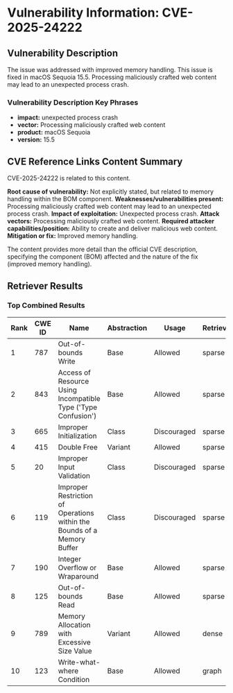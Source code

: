 # Vulnerability Information: CVE-2025-24222

## Vulnerability Description
The issue was addressed with improved memory handling. This issue is fixed in macOS Sequoia 15.5. Processing maliciously crafted web content may lead to an unexpected process crash.

### Vulnerability Description Key Phrases
- **impact:** unexpected process crash
- **vector:** Processing maliciously crafted web content
- **product:** macOS Sequoia
- **version:** 15.5

## CVE Reference Links Content Summary
CVE-2025-24222 is related to this content.

**Root cause of vulnerability:** Not explicitly stated, but related to memory handling within the BOM component.
**Weaknesses/vulnerabilities present:** Processing maliciously crafted web content may lead to an unexpected process crash.
**Impact of exploitation:** Unexpected process crash.
**Attack vectors:** Processing maliciously crafted web content.
**Required attacker capabilities/position:** Ability to create and deliver malicious web content.
**Mitigation or fix:** Improved memory handling.

The content provides more detail than the official CVE description, specifying the component (BOM) affected and the nature of the fix (improved memory handling).

## Retriever Results

### Top Combined Results

| Rank | CWE ID | Name | Abstraction | Usage  | Retrievers | Individual Scores |
|------|--------|------|-------------|-------|------------|-------------------|
| 1 | 787 | Out-of-bounds Write | Base | Allowed | sparse | 0.075 |
| 2 | 843 | Access of Resource Using Incompatible Type ('Type Confusion') | Base | Allowed | sparse | 0.068 |
| 3 | 665 | Improper Initialization | Class | Discouraged | sparse | 0.067 |
| 4 | 415 | Double Free | Variant | Allowed | sparse | 0.064 |
| 5 | 20 | Improper Input Validation | Class | Discouraged | sparse | 0.061 |
| 6 | 119 | Improper Restriction of Operations within the Bounds of a Memory Buffer | Class | Discouraged | sparse | 0.058 |
| 7 | 190 | Integer Overflow or Wraparound | Base | Allowed | sparse | 0.056 |
| 8 | 125 | Out-of-bounds Read | Base | Allowed | sparse | 0.054 |
| 9 | 789 | Memory Allocation with Excessive Size Value | Variant | Allowed | dense | 0.504 |
| 10 | 123 | Write-what-where Condition | Base | Allowed | graph | 0.004 |

